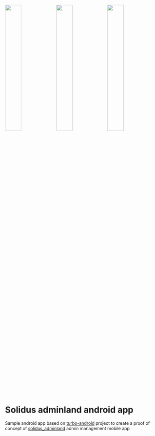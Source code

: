 <p float="left">
  <img src="https://i.imgur.com/s6KMQnb.png" width="32.5%" />
  <img src="https://i.imgur.com/m4YvZEt.png" width="32.5%" />
  <img src="https://i.imgur.com/KOBi4LV.png" width="32.5%" />
</p>

# Solidus adminland android app

Sample android app based on [turbo-android](https://github.com/hotwired/turbo-android) project to create a proof of concept of [solidus_adminland](https://github.com/retsef/solidus_adminland) admin management mobile app
